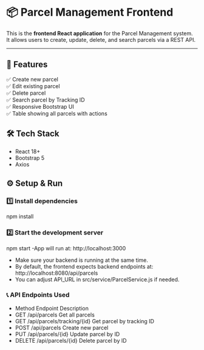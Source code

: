 # 📦 Parcel Management Frontend

This is the **frontend React application** for the Parcel Management system.  
It allows users to create, update, delete, and search parcels via a REST API.

---

## 🚀 Features

✅ Create new parcel  
✅ Edit existing parcel  
✅ Delete parcel  
✅ Search parcel by Tracking ID  
✅ Responsive Bootstrap UI  
✅ Table showing all parcels with actions  


## 🛠️ Tech Stack

- React 18+
- Bootstrap 5
- Axios

## ⚙️ Setup & Run

### 1️⃣ Install dependencies
npm install
### 2️⃣ Start the development server
npm start
-App will run at: http://localhost:3000
- Make sure your backend is running at the same time.
- By default, the frontend expects backend endpoints at: http://localhost:8080/api/parcels
- You can adjust API_URL in src/service/ParcelService.js if needed.

### 📞 API Endpoints Used
- Method	Endpoint	Description
- GET	/api/parcels	Get all parcels
- GET	/api/parcels/tracking/{id}	Get parcel by tracking ID
- POST	/api/parcels	Create new parcel
- PUT	/api/parcels/{id}	Update parcel by ID
- DELETE	/api/parcels/{id}	Delete parcel by ID


